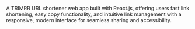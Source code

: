 
A TRIMRR URL shortener web app built with React.js, offering users fast link shortening, easy copy functionality, and intuitive link management with a responsive, modern interface for seamless sharing and accessibility.
